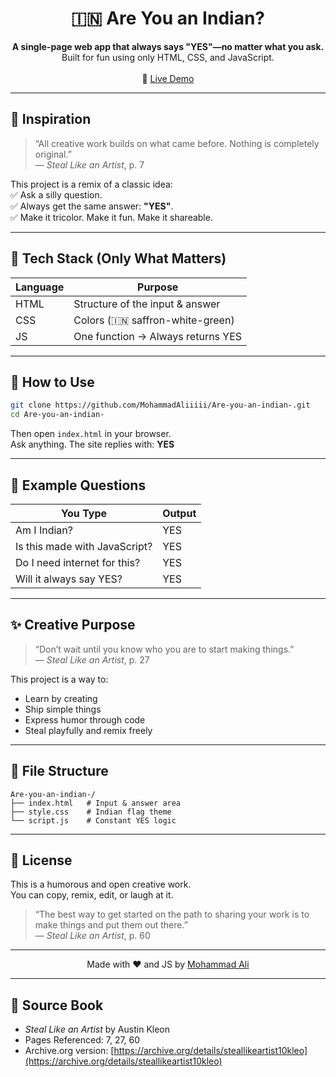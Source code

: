 <h1 align="center">🇮🇳 Are You an Indian?</h1>

<p align="center">
  <strong>A single-page web app that always says "YES"—no matter what you ask.</strong><br>
  Built for fun using only HTML, CSS, and JavaScript.<br><br>
  🔗 <a href="https://mohammadaliiiii.github.io/Are-you-an-indian/">Live Demo</a>
</p>

---

## 🧠 Inspiration

> “All creative work builds on what came before. Nothing is completely original.”  
> — *Steal Like an Artist*, p. 7

This project is a remix of a classic idea:  
✅ Ask a silly question.  
✅ Always get the same answer: **"YES"**.  
✅ Make it tricolor. Make it fun. Make it shareable.

---

## 🧰 Tech Stack (Only What Matters)

| Language | Purpose                         |
|----------|---------------------------------|
| HTML     | Structure of the input & answer |
| CSS      | Colors (🇮🇳 saffron-white-green) |
| JS       | One function → Always returns YES |

---

## 🚀 How to Use

```bash
git clone https://github.com/MohammadAliiiii/Are-you-an-indian-.git
cd Are-you-an-indian-
```

Then open `index.html` in your browser.  
Ask anything. The site replies with: **YES**

---

## 🧪 Example Questions

| You Type                      | Output |
|------------------------------|--------|
| Am I Indian?                 | YES    |
| Is this made with JavaScript?| YES    |
| Do I need internet for this? | YES    |
| Will it always say YES?      | YES    |

---

## ✨ Creative Purpose

> “Don’t wait until you know who you are to start making things.”  
> — *Steal Like an Artist*, p. 27

This project is a way to:
- Learn by creating
- Ship simple things
- Express humor through code
- Steal playfully and remix freely

---

## 📁 File Structure

```
Are-you-an-indian-/
├── index.html   # Input & answer area
├── style.css    # Indian flag theme
└── script.js    # Constant YES logic
```

---

## 📜 License

This is a humorous and open creative work.  
You can copy, remix, edit, or laugh at it.

> “The best way to get started on the path to sharing your work is to make things and put them out there.”  
> — *Steal Like an Artist*, p. 60

---

<p align="center">
  Made with ❤️ and JS by <a href="https://github.com/MohammadAliiiii">Mohammad Ali</a>
</p>

---

## 📘 Source Book

- *Steal Like an Artist* by Austin Kleon  
- Pages Referenced: 7, 27, 60  
- Archive.org version: [https://archive.org/details/steallikeartist10kleo](https://archive.org/details/steallikeartist10kleo)
